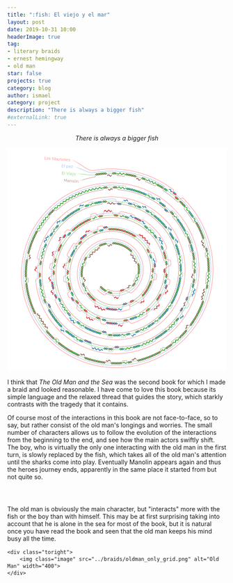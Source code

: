 ```yaml
---
title: ":fish: El viejo y el mar"
layout: post
date: 2019-10-31 10:00
headerImage: true
tag:
- literary braids
- ernest hemingway
- old man
star: false
projects: true
category: blog
author: ismael
category: project
description: "There is always a bigger fish"
#externalLink: true
---
```


<p style="text-align: center;"> <i> There is always a bigger fish</i> </p>

![Old Man braid](../braids/oldman_only_braid.png)

I think that *The Old Man and the Sea* was the second book for which I made a braid and looked reasonable. I have come to love this book because its simple language and the relaxed thread that guides the story, which starkly contrasts with the tragedy that it contains. 

Of course most of the interactions in this book are not face-to-face, so to say, but rather consist of the old man's longings and worries. The small number of characters allows us to follow the evolution of the interactions from the beginning to the end, and see how the main actors swiftly shift. The boy, who is virtually the only one interacting with the old man in the first turn, is slowly replaced by the fish, which takes all of the old man's attention until the sharks come into play. Eventually Manolin appears again and thus the heroes journey ends, apparently in the same place it started from but not quite so. 

<div class="side-by-side">
    <div class="toleft">
        <p style="margin-top:15mm;">
        The old man is obviously the main character, but "interacts" more with the fish or the boy than with himself. This may be at first surprising taking into account that he is alone in the sea for most of the book, but it is natural once you have read the book and seen that the old man keeps his mind busy all the time. </p>
        <p>         </p>
    </div>

    <div class="toright">
        <img class="image" src="../braids/oldman_only_grid.png" alt="Old Man" width="400">
    </div>
</div>


